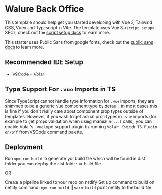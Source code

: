 # Walure Back Office

This template should help get you started developing with Vue 3, Tailwind CSS, Vuex and Typescript in Vite. The template uses Vue 3 `<script setup>` SFCs, check out the [script setup docs](https://v3.vuejs.org/api/sfc-script-setup.html#sfc-script-setup) to learn more.

This starter uses Public Sans from google fonts, check out the [public sans docs](https://fonts.google.com/specimen/Public+Sans) to learn more.

## Recommended IDE Setup

- [VSCode](https://code.visualstudio.com/) + [Volar](https://marketplace.visualstudio.com/items?itemName=johnsoncodehk.volar)

## Type Support For `.vue` Imports in TS

Since TypeScript cannot handle type information for `.vue` imports, they are shimmed to be a generic Vue component type by default. In most cases this is fine if you don't really care about component prop types outside of templates. However, if you wish to get actual prop types in `.vue` imports (for example to get props validation when using manual `h(...)` calls), you can enable Volar's `.vue` type support plugin by running `Volar: Switch TS Plugin on/off` from VSCode command palette.

## Deployment

Run `npm run build` to generate yor build file which will be found in dist folder
you can deploy the dist folder => build file

OR

Create a pipeline linked to your repo on netlify
Set up command to build on netlify
command: `npm run build` || `yarn build`
point netlify to the build file
